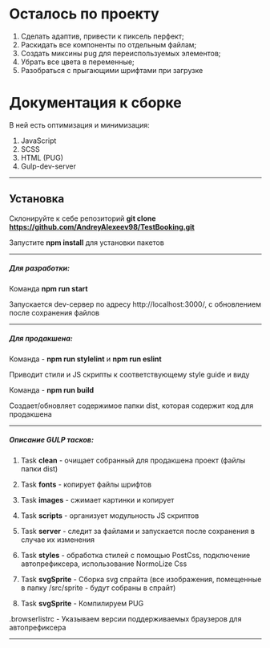 # Осталось по проекту

1. Сделать адаптив, привести к пиксель перфект;
2. Раскидать все компоненты по отдельным файлам;
3. Создать миксины pug для переиспользуемых элементов;
4. Убрать все цвета в переменные;
5. Разобраться с прыгающими шрифтами при загрузке


# Документация к сборке

В ней есть оптимизация и минимизация:

1. JavaScript
2. SCSS
3. HTML (PUG)
4. Gulp-dev-server


----

## Установка

Склонируйте к себе репозиторий **git clone https://github.com/AndreyAlexeev98/TestBooking.git**

Запустите  **npm install** для установки пакетов

---

##### Для разработки:

Команда **npm run start**

Запускается dev-сервер по адресу http://localhost:3000/, с обновлением после сохранения файлов

---

##### Для продакшена:

Команда - **npm run stylelint** и **npm run eslint**

Приводит стили и JS скрипты к соответствующему style guide и виду

Команда - **npm run build**

Создает/обновляет содержимое папки dist, которая содержит код для продакшена

---

##### Описание GULP тасков:

1. Task **clean** - очищает собранный для продакшена проект (файлы папки dist)

2. Task **fonts** - копирует файлы шрифтов

3. Task **images** - сжимает картинки и копирует

4. Task **scripts** - организует модульность JS скриптов

5. Task **server** - следит за файлами и запускается после сохранения в случае их изменения

6. Task **styles** - обработка стилей с помощью PostCss, подключение автопрефиксера, использование NormoLize Css

7. Task **svgSprite** - Сборка svg спрайта (все изображения, помещенные в папку /src/sprite - будут собраны в спрайт)

8. Task **svgSprite** - Компилируем PUG

.browserlistrc - Указываем версии поддерживаемых браузеров для автопрефиксера

---